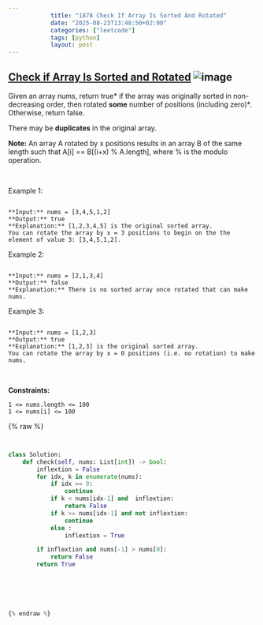 ```yaml
---
            title: "1878 Check If Array Is Sorted And Rotated"
            date: "2025-08-23T13:48:50+02:00"
            categories: ["leetcode"]
            tags: [python]
            layout: post
---
```

            
## [Check if Array Is Sorted and Rotated](https://leetcode.com/problems/check-if-array-is-sorted-and-rotated) ![image](https://img.shields.io/badge/Difficulty-Easy-brightgreen)

Given an array nums, return true* if the array was originally sorted in non-decreasing order, then rotated **some** number of positions (including zero)*. Otherwise, return false.

There may be **duplicates** in the original array.

**Note:** An array A rotated by x positions results in an array B of the same length such that A[i] == B[(i+x) % A.length], where % is the modulo operation.

 

Example 1:

```

**Input:** nums = [3,4,5,1,2]
**Output:** true
**Explanation:** [1,2,3,4,5] is the original sorted array.
You can rotate the array by x = 3 positions to begin on the the element of value 3: [3,4,5,1,2].

```

Example 2:

```

**Input:** nums = [2,1,3,4]
**Output:** false
**Explanation:** There is no sorted array once rotated that can make nums.

```

Example 3:

```

**Input:** nums = [1,2,3]
**Output:** true
**Explanation:** [1,2,3] is the original sorted array.
You can rotate the array by x = 0 positions (i.e. no rotation) to make nums.

```

 

**Constraints:**

	1 <= nums.length <= 100
	1 <= nums[i] <= 100

{% raw %}


```python


class Solution:
    def check(self, nums: List[int]) -> bool:
        inflextion = False
        for idx, k in enumerate(nums):
            if idx == 0:
                continue
            if k < nums[idx-1] and  inflextion:
                return False
            if k >= nums[idx-1] and not inflextion:
                continue
            else :
                inflextion = True

        if inflextion and nums[-1] > nums[0]:
            return False
        return True



        


{% endraw %}
```
